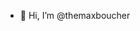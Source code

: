 - 👋 Hi, I’m @themaxboucher

<!---
themaxboucher/themaxboucher is a ✨ special ✨ repository because its `README.md` (this file) appears on your GitHub profile.
You can click the Preview link to take a look at your changes.
--->
